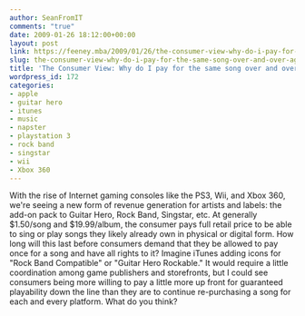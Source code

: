 ```yaml
---
author: SeanFromIT
comments: "true"
date: 2009-01-26 18:12:00+00:00
layout: post
link: https://feeney.mba/2009/01/26/the-consumer-view-why-do-i-pay-for-the-same-song-over-and-over-again/
slug: the-consumer-view-why-do-i-pay-for-the-same-song-over-and-over-again
title: 'The Consumer View: Why do I pay for the same song over and over again?'
wordpress_id: 172
categories:
- apple
- guitar hero
- itunes
- music
- napster
- playstation 3
- rock band
- singstar
- wii
- Xbox 360
---
```


With the rise of Internet gaming consoles like the PS3, Wii, and Xbox 360, we're seeing a new form of revenue generation for artists and labels: the add-on pack to Guitar Hero, Rock Band, Singstar, etc. At generally $1.50/song and $19.99/album, the consumer pays full retail price to be able to sing or play songs they likely already own in physical or digital form. How long will this last before consumers demand that they be allowed to pay once for a song and have all rights to it? Imagine iTunes adding icons for "Rock Band Compatible" or "Guitar Hero Rockable." It would require a little coordination among game publishers and storefronts, but I could see consumers being more willing to pay a little more up front for guaranteed playability down the line than they are to continue re-purchasing a song for each and every platform. What do you think?
